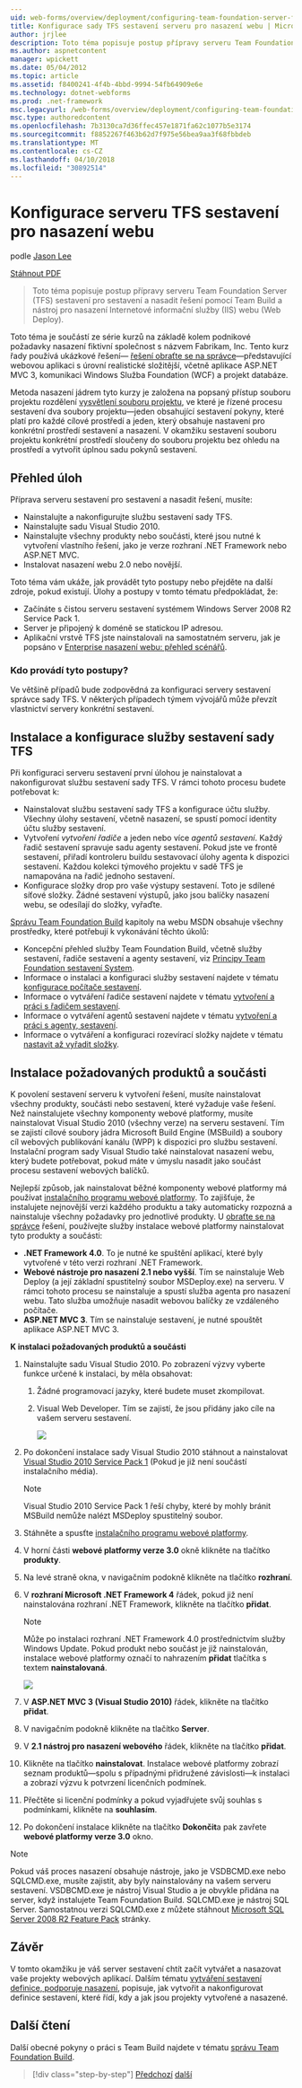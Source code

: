 ```yaml
---
uid: web-forms/overview/deployment/configuring-team-foundation-server-for-web-deployment/configuring-a-tfs-build-server-for-web-deployment
title: Konfigurace sady TFS sestavení serveru pro nasazení webu | Microsoft Docs
author: jrjlee
description: Toto téma popisuje postup přípravy serveru Team Foundation Server (TFS) sestavení pro sestavení a nasadit řešení pomocí Team Build a Internetu Informat...
ms.author: aspnetcontent
manager: wpickett
ms.date: 05/04/2012
ms.topic: article
ms.assetid: f8400241-4f4b-4bbd-9994-54fb64909e6e
ms.technology: dotnet-webforms
ms.prod: .net-framework
msc.legacyurl: /web-forms/overview/deployment/configuring-team-foundation-server-for-web-deployment/configuring-a-tfs-build-server-for-web-deployment
msc.type: authoredcontent
ms.openlocfilehash: 7b3130ca7d36ffec457e1871fa62c1077b5e3174
ms.sourcegitcommit: f8852267f463b62d7f975e56bea9aa3f68fbbdeb
ms.translationtype: MT
ms.contentlocale: cs-CZ
ms.lasthandoff: 04/10/2018
ms.locfileid: "30892514"
---
```

<a name="configuring-a-tfs-build-server-for-web-deployment"></a>Konfigurace serveru TFS sestavení pro nasazení webu
====================
podle [Jason Lee](https://github.com/jrjlee)

[Stáhnout PDF](https://msdnshared.blob.core.windows.net/media/MSDNBlogsFS/prod.evol.blogs.msdn.com/CommunityServer.Blogs.Components.WeblogFiles/00/00/00/63/56/8130.DeployingWebAppsInEnterpriseScenarios.pdf)

> Toto téma popisuje postup přípravy serveru Team Foundation Server (TFS) sestavení pro sestavení a nasadit řešení pomocí Team Build a nástroj pro nasazení Internetové informační služby (IIS) webu (Web Deploy).


Toto téma je součástí ze série kurzů na základě kolem podnikové požadavky nasazení fiktivní společnost s názvem Fabrikam, Inc. Tento kurz řady používá ukázkové řešení&#x2014; [řešení obraťte se na správce](../web-deployment-in-the-enterprise/the-contact-manager-solution.md)&#x2014;představující webovou aplikaci s úrovní realistické složitější, včetně aplikace ASP.NET MVC 3, komunikaci Windows Služba Foundation (WCF) a projekt databáze.

Metoda nasazení jádrem tyto kurzy je založena na popsaný přístup souboru projektu rozdělení [vysvětlení souboru projektu](../web-deployment-in-the-enterprise/understanding-the-project-file.md), ve které je řízené procesu sestavení dva soubory projektu&#x2014;jeden obsahující sestavení pokyny, které platí pro každé cílové prostředí a jeden, který obsahuje nastavení pro konkrétní prostředí sestavení a nasazení. V okamžiku sestavení souboru projektu konkrétní prostředí sloučeny do souboru projektu bez ohledu na prostředí a vytvořit úplnou sadu pokynů sestavení.

## <a name="task-overview"></a>Přehled úloh

Příprava serveru sestavení pro sestavení a nasadit řešení, musíte:

- Nainstalujte a nakonfigurujte službu sestavení sady TFS.
- Nainstalujte sadu Visual Studio 2010.
- Nainstalujte všechny produkty nebo součásti, které jsou nutné k vytvoření vlastního řešení, jako je verze rozhraní .NET Framework nebo ASP.NET MVC.
- Instalovat nasazení webu 2.0 nebo novější.

Toto téma vám ukáže, jak provádět tyto postupy nebo přejděte na další zdroje, pokud existují. Úlohy a postupy v tomto tématu předpokládat, že:

- Začínáte s čistou serveru sestavení systémem Windows Server 2008 R2 Service Pack 1.
- Server je připojený k doméně se statickou IP adresou.
- Aplikační vrstvě TFS jste nainstalovali na samostatném serveru, jak je popsáno v [Enterprise nasazení webu: přehled scénářů](../deploying-web-applications-in-enterprise-scenarios/enterprise-web-deployment-scenario-overview.md).

### <a name="who-performs-these-procedures"></a>Kdo provádí tyto postupy?

Ve většině případů bude zodpovědná za konfiguraci servery sestavení správce sady TFS. V některých případech týmem vývojářů může převzít vlastnictví servery konkrétní sestavení.

## <a name="install-and-configure-the-tfs-build-service"></a>Instalace a konfigurace služby sestavení sady TFS

Při konfiguraci serveru sestavení první úlohou je nainstalovat a nakonfigurovat službu sestavení sady TFS. V rámci tohoto procesu budete potřebovat k:

- Nainstalovat službu sestavení sady TFS a konfigurace účtu služby. Všechny úlohy sestavení, včetně nasazení, se spustí pomocí identity účtu služby sestavení.
- Vytvoření *vytvoření řadiče* a jeden nebo více *agentů sestavení*. Každý řadič sestavení spravuje sadu agenty sestavení. Pokud jste ve frontě sestavení, přiřadí kontroleru buildu sestavovací úlohy agenta k dispozici sestavení. Každou kolekci týmového projektu v sadě TFS je namapována na řadič jednoho sestavení.
- Konfigurace složky drop pro vaše výstupy sestavení. Toto je sdílené síťové složky. Žádné sestavení výstupů, jako jsou balíčky nasazení webu, se odesílají do složky, vyřaďte.

[Správu Team Foundation Build](https://msdn.microsoft.com/library/ms252495.aspx) kapitoly na webu MSDN obsahuje všechny prostředky, které potřebují k vykonávání těchto úkolů:

- Koncepční přehled služby Team Foundation Build, včetně služby sestavení, řadiče sestavení a agenty sestavení, viz [Principy Team Foundation sestavení System](https://msdn.microsoft.com/library/dd793166.aspx).
- Informace o instalaci a konfiguraci služby sestavení najdete v tématu [konfigurace počítače sestavení](https://msdn.microsoft.com/library/ms181712.aspx).
- Informace o vytváření řadiče sestavení najdete v tématu [vytvoření a práci s řadičem sestavení](https://msdn.microsoft.com/library/ee330987.aspx).
- Informace o vytváření agentů sestavení najdete v tématu [vytvoření a práci s agenty, sestavení](https://msdn.microsoft.com/library/bb399135.aspx).
- Informace o vytváření a konfiguraci rozevírací složky najdete v tématu [nastavit až vyřadit složky](https://msdn.microsoft.com/library/bb778394.aspx).

## <a name="install-required-products-and-components"></a>Instalace požadovaných produktů a součásti

K povolení sestavení serveru k vytvoření řešení, musíte nainstalovat všechny produkty, součásti nebo sestavení, které vyžaduje vaše řešení. Než nainstalujete všechny komponenty webové platformy, musíte nainstalovat Visual Studio 2010 (všechny verze) na serveru sestavení. Tím se zajistí cílové soubory jádra Microsoft Build Engine (MSBuild) a soubory cíl webových publikování kanálu (WPP) k dispozici pro službu sestavení. Instalační program sady Visual Studio také nainstalovat nasazení webu, který budete potřebovat, pokud máte v úmyslu nasadit jako součást procesu sestavení webových balíčků.

Nejlepší způsob, jak nainstalovat běžné komponenty webové platformy má používat [instalačního programu webové platformy](https://go.microsoft.com/?linkid=9805118). To zajišťuje, že instalujete nejnovější verzi každého produktu a taky automaticky rozpozná a nainstaluje všechny požadavky pro jednotlivé produkty. U [obraťte se na správce](../web-deployment-in-the-enterprise/the-contact-manager-solution.md) řešení, používejte služby instalace webové platformy nainstalovat tyto produkty a součásti:

- **.NET Framework 4.0**. To je nutné ke spuštění aplikací, které byly vytvořené v této verzi rozhraní .NET Framework.
- **Webové nástroje pro nasazení 2.1 nebo vyšší**. Tím se nainstaluje Web Deploy (a její základní spustitelný soubor MSDeploy.exe) na serveru. V rámci tohoto procesu se nainstaluje a spustí služba agenta pro nasazení webu. Tato služba umožňuje nasadit webovou balíčky ze vzdáleného počítače.
- **ASP.NET MVC 3**. Tím se nainstaluje sestavení, je nutné spouštět aplikace ASP.NET MVC 3.

**K instalaci požadovaných produktů a součásti**

1. Nainstalujte sadu Visual Studio 2010. Po zobrazení výzvy vyberte funkce určené k instalaci, by měla obsahovat:

    1. Žádné programovací jazyky, které budete muset zkompilovat.
    2. Visual Web Developer. Tím se zajistí, že jsou přidány jako cíle na vašem serveru sestavení.

        ![](configuring-a-tfs-build-server-for-web-deployment/_static/image1.png)
2. Po dokončení instalace sady Visual Studio 2010 stáhnout a nainstalovat [Visual Studio 2010 Service Pack 1](https://go.microsoft.com/?linkid=9805133) (Pokud je již není součástí instalačního média).

    > [!NOTE]
    > Visual Studio 2010 Service Pack 1 řeší chyby, které by mohly bránit MSBuild nemůže nalézt MSDeploy spustitelný soubor.
3. Stáhněte a spusťte [instalačního programu webové platformy](https://go.microsoft.com/?linkid=9805118).
4. V horní části **webové platformy verze 3.0** okně klikněte na tlačítko **produkty**.
5. Na levé straně okna, v navigačním podokně klikněte na tlačítko **rozhraní**.
6. V **rozhraní Microsoft .NET Framework 4** řádek, pokud již není nainstalována rozhraní .NET Framework, klikněte na tlačítko **přidat**.

    > [!NOTE]
    > Může po instalaci rozhraní .NET Framework 4.0 prostřednictvím služby Windows Update. Pokud produkt nebo součást je již nainstalován, instalace webové platformy označí to nahrazením **přidat** tlačítka s textem **nainstalovaná**.

    ![](configuring-a-tfs-build-server-for-web-deployment/_static/image2.png)
7. V **ASP.NET MVC 3 (Visual Studio 2010)** řádek, klikněte na tlačítko **přidat**.
8. V navigačním podokně klikněte na tlačítko **Server**.
9. V **2.1 nástroj pro nasazení webového** řádek, klikněte na tlačítko **přidat**.
10. Klikněte na tlačítko **nainstalovat**. Instalace webové platformy zobrazí seznam produktů&#x2014;spolu s případnými přidružené závislosti&#x2014;k instalaci a zobrazí výzvu k potvrzení licenčních podmínek.
11. Přečtěte si licenční podmínky a pokud vyjadřujete svůj souhlas s podmínkami, klikněte na **souhlasím**.
12. Po dokončení instalace klikněte na tlačítko **Dokončit**a pak zavřete **webové platformy verze 3.0** okno.

> [!NOTE]
> Pokud váš proces nasazení obsahuje nástroje, jako je VSDBCMD.exe nebo SQLCMD.exe, musíte zajistit, aby byly nainstalovány na vašem serveru sestavení. VSDBCMD.exe je nástroj Visual Studio a je obvykle přidána na server, když instalujete Team Foundation Build. SQLCMD.exe je nástroj SQL Server. Samostatnou verzi SQLCMD.exe z můžete stáhnout [Microsoft SQL Server 2008 R2 Feature Pack](https://go.microsoft.com/?linkid=9805134) stránky.


## <a name="conclusion"></a>Závěr

V tomto okamžiku je váš server sestavení chtít začít vytvářet a nasazovat vaše projekty webových aplikací. Dalším tématu [vytváření sestavení definice, podporuje nasazení](creating-a-build-definition-that-supports-deployment.md), popisuje, jak vytvořit a nakonfigurovat definice sestavení, které řídí, kdy a jak jsou projekty vytvořené a nasazené.

## <a name="further-reading"></a>Další čtení

Další obecné pokyny o práci s Team Build najdete v tématu [správu Team Foundation Build](https://msdn.microsoft.com/library/ms252495.aspx).

> [!div class="step-by-step"]
> [Předchozí](adding-content-to-source-control.md)
> [další](creating-a-build-definition-that-supports-deployment.md)
